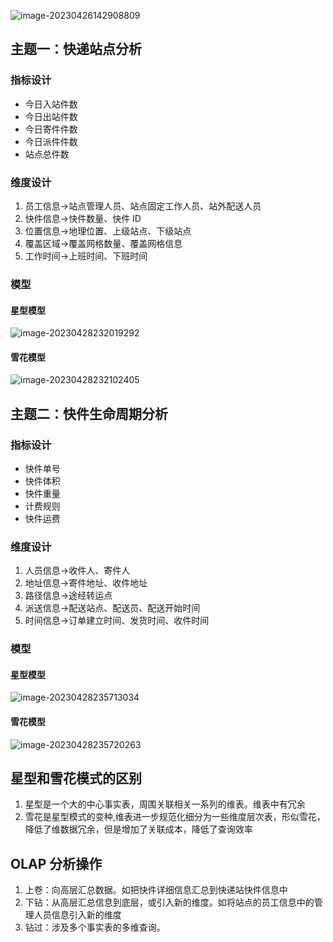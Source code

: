 ![image-20230426142908809](https://wangleidetuchuang.oss-cn-beijing.aliyuncs.com/img/image-20230426142908809.png)

## 主题一：快递站点分析

### 指标设计

- 今日入站件数
- 今日出站件数
- 今日寄件件数
- 今日派件件数
- 站点总件数

### 维度设计

1. 员工信息→站点管理人员、站点固定工作人员、站外配送人员
2. 快件信息→快件数量、快件 ID
3. 位置信息→地理位置、上级站点、下级站点
4. 覆盖区域→覆盖网格数量、覆盖网格信息
5. 工作时间→上班时间、下班时间

### 模型

#### 星型模型

![image-20230428232019292](https://wangleidetuchuang.oss-cn-beijing.aliyuncs.com/img/image-20230428232019292.png)

#### 雪花模型

![image-20230428232102405](https://wangleidetuchuang.oss-cn-beijing.aliyuncs.com/img/image-20230428232102405.png)

## 主题二：快件生命周期分析

### 指标设计

- 快件单号
- 快件体积
- 快件重量
- 计费规则
- 快件运费

### 维度设计

1. 人员信息→收件人、寄件人
2. 地址信息→寄件地址、收件地址
3. 路径信息→途经转运点
4. 派送信息→配送站点、配送员、配送开始时间
5. 时间信息→订单建立时间、发货时间、收件时间

### 模型

#### 星型模型

![image-20230428235713034](https://wangleidetuchuang.oss-cn-beijing.aliyuncs.com/img/image-20230428235713034.png)

#### 雪花模型

![image-20230428235720263](https://wangleidetuchuang.oss-cn-beijing.aliyuncs.com/img/image-20230428235720263.png)





## 星型和雪花模式的区别

1. 星型是一个大的中心事实表，周围关联相关一系列的维表。维表中有冗余
2. 雪花是星型模式的变种,维表进一步规范化细分为一些维度层次表，形似雪花，降低了维数据冗余，但是增加了关联成本，降低了查询效率

## OLAP 分析操作

1. 上卷：向高层汇总数据。如把快件详细信息汇总到快递站快件信息中
2. 下钻：从高层汇总信息到底层，或引入新的维度。如将站点的员工信息中的管理人员信息引入新的维度
3. 钻过：涉及多个事实表的多维查询。